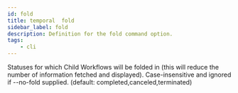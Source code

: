 ```yaml
---
id: fold
title: temporal  fold
sidebar_label: fold
description: Definition for the fold command option.
tags:
	- cli
---
```


Statuses for which Child Workflows will be folded in (this will reduce the number of information fetched and displayed). Case-insensitive and ignored if --no-fold supplied. (default: completed,canceled,terminated)
